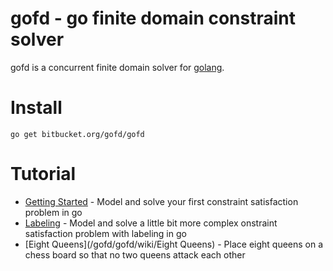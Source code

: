 # gofd - go finite domain constraint solver #

gofd is a concurrent finite domain solver for [golang](http://golang.org/).

# Install #

    go get bitbucket.org/gofd/gofd



# Tutorial #
* [Getting Started](/gofd/gofd/wiki/GettingStarted) - Model and solve your first constraint satisfaction problem in go
* [Labeling](/gofd/gofd/wiki/Labeling) - Model and solve a little bit more complex onstraint satisfaction problem with labeling in go
* [Eight Queens](/gofd/gofd/wiki/Eight Queens) - Place eight queens on a chess board so that no two queens attack each other